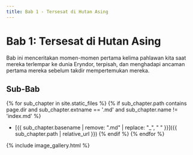 ```yaml
---
title: Bab 1 - Tersesat di Hutan Asing
---
```

# Bab 1: Tersesat di Hutan Asing

Bab ini menceritakan momen-momen pertama kelima pahlawan kita saat mereka terlempar ke dunia Eryndor, terpisah, dan menghadapi ancaman pertama mereka sebelum takdir mempertemukan mereka.

## Sub-Bab

{% for sub_chapter in site.static_files %}
  {% if sub_chapter.path contains page.dir and sub_chapter.extname == '.md' and sub_chapter.name != 'index.md' %}
- [{{ sub_chapter.basename | remove: ".md" | replace: "_", " " }}]({{ sub_chapter.path | relative_url }})
  {% endif %}
{% endfor %}

{% include image_gallery.html %}